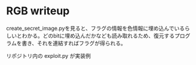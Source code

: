 # RGB writeup

create_secret_image.pyを見ると、フラグの情報を色情報に埋め込んでいるらしいとわかる。どのbitに埋め込んだかなども読み取れるため、復元するプログラムを書き、それを連結すればフラグが得られる。

リポジトリ内の exploit.py が実装例
